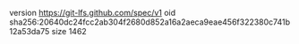 version https://git-lfs.github.com/spec/v1
oid sha256:20640dc24fcc2ab304f2680d852a16a2aeca9eae456f322380c741b12a53da75
size 1462

